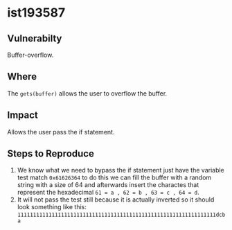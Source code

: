 # ist193587

## Vulnerabilty

Buffer-overflow.

## Where

The ```gets(buffer)``` allows the user to overflow the buffer.

## Impact

Allows the user pass the if statement.

## Steps to Reproduce
1. We know what we need to bypass the if statement just have the variable test match ```0x61626364``` to do this we can fill the buffer with a random string with a size of 64 and afterwards insert the charactes that represent the hexadecimal ```61 = a , 62 = b , 63 = c , 64 = d```.
2. It will not pass the test still because it is actually inverted so it should look something like this:
```1111111111111111111111111111111111111111111111111111111111111111dcba```